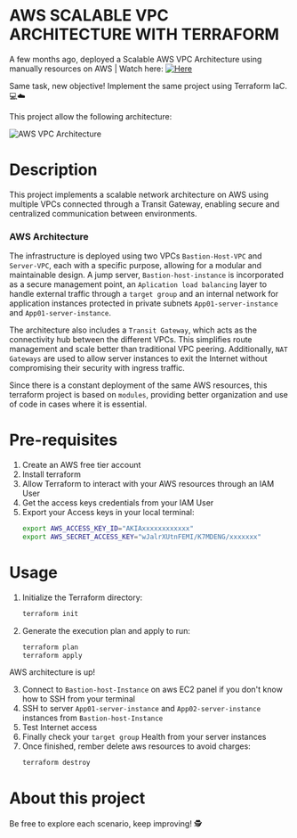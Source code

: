 # AWS SCALABLE VPC ARCHITECTURE WITH TERRAFORM

A few months ago, deployed a Scalable AWS VPC Architecture using manually resources on AWS | Watch here: [![Here](https://img.shields.io/badge/Project%20Here-blue.svg)](https://www.linkedin.com/posts/michael-d-cris%C3%B3stomo-10706423a_modular-and-scalable-vpc-architecture-on-activity-7257739483805093889-TIV-?utm_source=share&utm_medium=member_desktop&rcm=ACoAADtz4ZcBz7xHHAntAuuc4Zrt8XQue4DZZ5Q)

Same task, new objective! Implement the same project using Terraform IaC. 💻☁️

This project allow the following architecture:

![AWS VPC Architecture](https://i.postimg.cc/6qGDv5h4/Captura-de-pantalla-2025-05-13-215931.png)

# Description
This project implements a scalable network architecture on AWS using multiple VPCs connected through a Transit Gateway, enabling secure and centralized communication between environments. 

### AWS Architecture

The infrastructure is deployed using two VPCs `Bastion-Host-VPC` and `Server-VPC`, each with a specific purpose, allowing for a modular and maintainable design. A jump server, `Bastion-host-instance` is incorporated as a secure management point, an `Aplication load balancing` layer to handle external traffic through a `target group` and an internal network for application instances protected in private subnets `App01-server-instance` and `App01-server-instance`. 

The architecture also includes a `Transit Gateway`, which acts as the connectivity hub between the different VPCs. This simplifies route management and scale better than traditional VPC peering. Additionally, `NAT Gateways` are used to allow server  instances to exit the Internet without compromising their security with ingress traffic.

Since there is a constant deployment of the same AWS resources, this terraform project is based on `modules`, providing better organization and use of code in cases where it is essential.

# Pre-requisites

1) Create an AWS free tier account
2) Install terraform
3) Allow Terraform to interact with your AWS resources through an IAM User  
4) Get the access keys credentials from your IAM User  
5) Export your Access keys in your local terminal:  
   ```bash
   export AWS_ACCESS_KEY_ID="AKIAxxxxxxxxxxxx"
   export AWS_SECRET_ACCESS_KEY="wJalrXUtnFEMI/K7MDENG/xxxxxxx"

  # Usage
1) Initialize the Terraform directory:  
   ```bash
   terraform init
2) Generate the execution plan and apply to run:  
   ```bash
   terraform plan 
   terraform apply

  AWS architecture is up!

3) Connect to `Bastion-host-Instance` on aws EC2 panel if you don't know how to SSH from your terminal
5) SSH to server `App01-server-instance` and `App02-server-instance` instances from `Bastion-host-Instance`
7) Test Internet access
8) Finally check your `target group` Health from your server instances
9) Once finished, rember delete aws resources to avoid charges:
     ```bash
   terraform destroy

 # About this project
Be free to explore each scenario, keep improving! 🕵️
